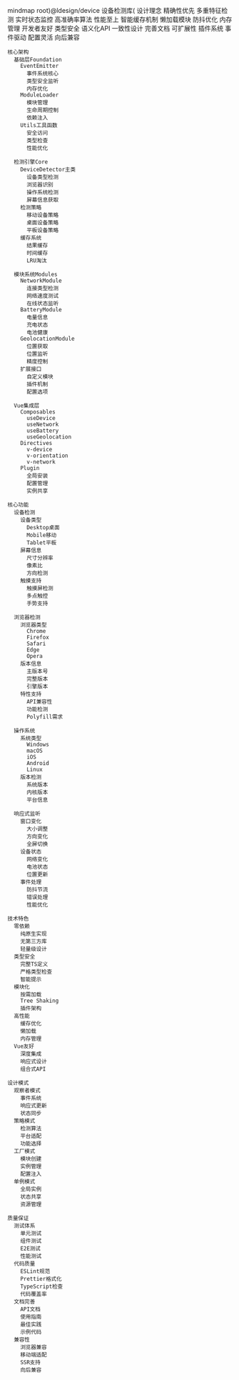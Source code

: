 mindmap
  root)@ldesign/device 设备检测库(
    设计理念
      精确性优先
        多重特征检测
        实时状态监控
        高准确率算法
      性能至上
        智能缓存机制
        懒加载模块
        防抖优化
        内存管理
      开发者友好
        类型安全
        语义化API
        一致性设计
        完善文档
      可扩展性
        插件系统
        事件驱动
        配置灵活
        向后兼容
    
    核心架构
      基础层Foundation
        EventEmitter
          事件系统核心
          类型安全监听
          内存优化
        ModuleLoader
          模块管理
          生命周期控制
          依赖注入
        Utils工具函数
          安全访问
          类型检查
          性能优化
      
      检测引擎Core
        DeviceDetector主类
          设备类型检测
          浏览器识别
          操作系统检测
          屏幕信息获取
        检测策略
          移动设备策略
          桌面设备策略
          平板设备策略
        缓存系统
          结果缓存
          时间缓存
          LRU淘汰
      
      模块系统Modules
        NetworkModule
          连接类型检测
          网络速度测试
          在线状态监听
        BatteryModule
          电量信息
          充电状态
          电池健康
        GeolocationModule
          位置获取
          位置监听
          精度控制
        扩展接口
          自定义模块
          插件机制
          配置选项
      
      Vue集成层
        Composables
          useDevice
          useNetwork
          useBattery
          useGeolocation
        Directives
          v-device
          v-orientation
          v-network
        Plugin
          全局安装
          配置管理
          实例共享
    
    核心功能
      设备检测
        设备类型
          Desktop桌面
          Mobile移动
          Tablet平板
        屏幕信息
          尺寸分辨率
          像素比
          方向检测
        触摸支持
          触摸屏检测
          多点触控
          手势支持
      
      浏览器检测
        浏览器类型
          Chrome
          Firefox
          Safari
          Edge
          Opera
        版本信息
          主版本号
          完整版本
          引擎版本
        特性支持
          API兼容性
          功能检测
          Polyfill需求
      
      操作系统
        系统类型
          Windows
          macOS
          iOS
          Android
          Linux
        版本检测
          系统版本
          内核版本
          平台信息
      
      响应式监听
        窗口变化
          大小调整
          方向变化
          全屏切换
        设备状态
          网络变化
          电池状态
          位置更新
        事件处理
          防抖节流
          错误处理
          性能优化
    
    技术特色
      零依赖
        纯原生实现
        无第三方库
        轻量级设计
      类型安全
        完整TS定义
        严格类型检查
        智能提示
      模块化
        按需加载
        Tree Shaking
        插件架构
      高性能
        缓存优化
        懒加载
        内存管理
      Vue友好
        深度集成
        响应式设计
        组合式API
    
    设计模式
      观察者模式
        事件系统
        响应式更新
        状态同步
      策略模式
        检测算法
        平台适配
        功能选择
      工厂模式
        模块创建
        实例管理
        配置注入
      单例模式
        全局实例
        状态共享
        资源管理
    
    质量保证
      测试体系
        单元测试
        组件测试
        E2E测试
        性能测试
      代码质量
        ESLint规范
        Prettier格式化
        TypeScript检查
        代码覆盖率
      文档完善
        API文档
        使用指南
        最佳实践
        示例代码
      兼容性
        浏览器兼容
        移动端适配
        SSR支持
        向后兼容
